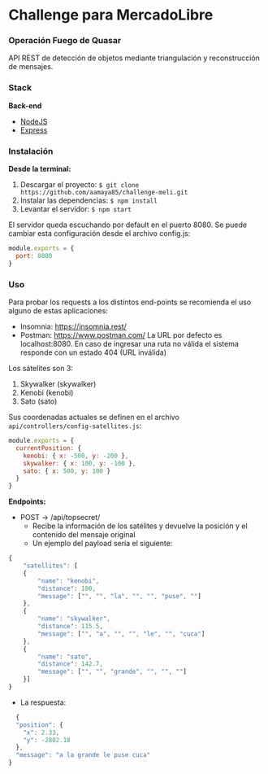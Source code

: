 # Challenge para MercadoLibre
### Operación Fuego de Quasar
API REST de detección de objetos mediante triangulación y reconstrucción de mensajes.

### Stack
**Back-end**

- [NodeJS](https://nodejs.org/)
- [Express](http://expressjs.com/pt-br/)


### Instalación
**Desde la terminal:**
1. Descargar el proyecto:
`$ git clone https://github.com/aamaya85/challenge-meli.git`
2. Instalar las dependencias:
`$ npm install`
3. Levantar el servidor:
`$ npm start`

El servidor queda escuchando por default en el puerto 8080. Se puede cambiar esta configuración desde el archivo config.js:
```javascript
module.exports = {
  port: 8080
}
```


### Uso
Para probar los requests a los distintos end-points se recomienda el uso alguno de estas aplicaciones:
* Insomnia: https://insomnia.rest/
* Postman: https://www.postman.com/
La URL por defecto es localhost:8080. En caso de ingresar una ruta no válida el sistema responde con un estado 404 (URL inválida)

Los sátelites son 3:
1. Skywalker (skywalker)
2. Kenobi (kenobi)
3. Sato (sato)

Sus coordenadas actuales se definen en el archivo `api/controllers/config-satellites.js`:
```javascript
module.exports = {
  currentPosition: {
    kenobi: { x: -500, y: -200 },
    skywalker: { x: 100, y: -100 },
    sato: { x: 500, y: 100 }
  }
}
````

**Endpoints:**
* POST -> /api/topsecret/
  * Recibe la información de los satélites y devuelve la posición y el contenido del mensaje original
  * Un ejemplo del payload sería el siguiente:
```javascript
{
    "satellites": [
    {
        "name": "kenobi",
        "distance": 100,
        "message": ["", "", "la", "", "", "puse", ""]
    },
    {
        "name": "skywalker",
        "distance": 115.5,
        "message": ["", "a", "", "", "le", "", "cuca"]
    },
    {
        "name": "sato",
        "distance": 142.7,
        "message": ["", "", "grande", "", "", ""]
    }]
}
```
  * La respuesta:
```javascript
  {
  "position": {
    "x": 2.33,
    "y": -2802.18
  },
  "message": "a la grande le puse cuca"
}
